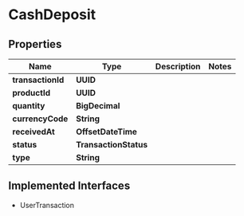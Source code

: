

# CashDeposit


## Properties

| Name | Type | Description | Notes |
|------------ | ------------- | ------------- | -------------|
|**transactionId** | **UUID** |  |  |
|**productId** | **UUID** |  |  |
|**quantity** | **BigDecimal** |  |  |
|**currencyCode** | **String** |  |  |
|**receivedAt** | **OffsetDateTime** |  |  |
|**status** | **TransactionStatus** |  |  |
|**type** | **String** |  |  |


## Implemented Interfaces

* UserTransaction


